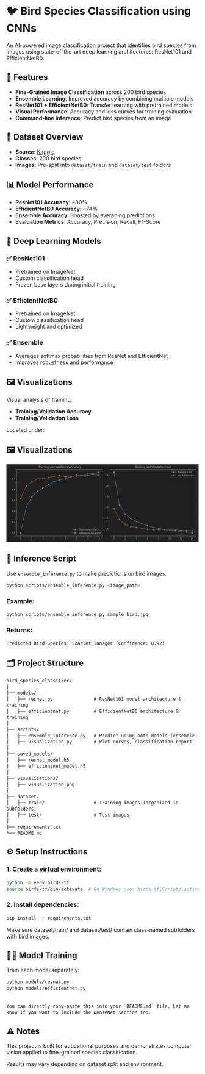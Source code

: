# 🐦 Bird Species Classification using CNNs

An AI-powered image classification project that identifies bird species from images using state-of-the-art deep learning architectures: ResNet101 and EfficientNetB0.

## 🎯 Features

- **Fine-Grained Image Classification** across 200 bird species
- **Ensemble Learning**: Improved accuracy by combining multiple models
- **ResNet101 + EfficientNetB0**: Transfer learning with pretrained models
- **Visual Performance**: Accuracy and loss curves for training evaluation
- **Command-line Inference**: Predict bird species from an image

## 🐤 Dataset Overview

- **Source**: [Kaggle](https://www.kaggle.com/datasets/kedarsai/bird-species-classification-220-categories)
- **Classes**: 200 bird species
- **Images**: Pre-split into `dataset/train` and `dataset/test` folders

## 📊 Model Performance

- **ResNet101 Accuracy**: ~80%
- **EfficientNetB0 Accuracy**: ~74%
- **Ensemble Accuracy**: Boosted by averaging predictions
- **Evaluation Metrics**: Accuracy, Precision, Recall, F1-Score

## 🧠 Deep Learning Models

### ✅ ResNet101
- Pretrained on ImageNet
- Custom classification head
- Frozen base layers during initial training

### ✅ EfficientNetB0
- Pretrained on ImageNet
- Custom classification head
- Lightweight and optimized

### ✅ Ensemble
- Averages softmax probabilities from ResNet and EfficientNet
- Improves robustness and performance

## 🖼️ Visualizations

Visual analysis of training:

- **Training/Validation Accuracy**
- **Training/Validation Loss**

Located under:
## 🖼️ Visualizations

![Visualizations Curves](visualizations/visualization.png)

## 🧪 Inference Script

Use `ensemble_inference.py` to make predictions on bird images.

```bash
python scripts/ensemble_inference.py <image_path>
```
### Example:
```bash
python scripts/ensemble_inference.py sample_bird.jpg
```

### Returns:
```
Predicted Bird Species: Scarlet_Tanager (Confidence: 0.92)
```

## 🗂️ Project Structure

```
bird_species_classifier/
│
├── models/
│   ├── resnet.py               # ResNet101 model architecture & training
│   ├── efficientnet.py         # EfficientNetB0 architecture & training
│
├── scripts/
│   ├── ensemble_inference.py   # Predict using both models (ensemble)
│   ├── visualization.py        # Plot curves, classification report
│
├── saved_models/
│   ├── resnet_model.h5
│   ├── efficientnet_model.h5
│
├── visualizations/
│   ├── visualization.png
│
├── dataset/
│   ├── train/                  # Training images (organized in subfolders)
│   ├── test/                   # Test images
│
├── requirements.txt
└── README.md
```

## ⚙️ Setup Instructions

### 1. Create a virtual environment:

```bash
python -m venv birds-tf
source birds-tf/bin/activate  # On Windows use: birds-tf\Scripts\activate
```

### 2. Install dependencies:

```bash 
pip install -r requirements.txt
```
Make sure dataset/train/ and dataset/test/ contain class-named subfolders with bird images.

## 🏋️‍♂️ Model Training

Train each model separately:

```bash
python models/resnet.py
python models/efficientnet.py
```

```vbnet

You can directly copy-paste this into your `README.md` file. Let me know if you want to include the DenseNet section too.
```

## ⚠️ Notes
This project is built for educational purposes and demonstrates computer vision applied to fine-grained species classification.

Results may vary depending on dataset split and environment.

